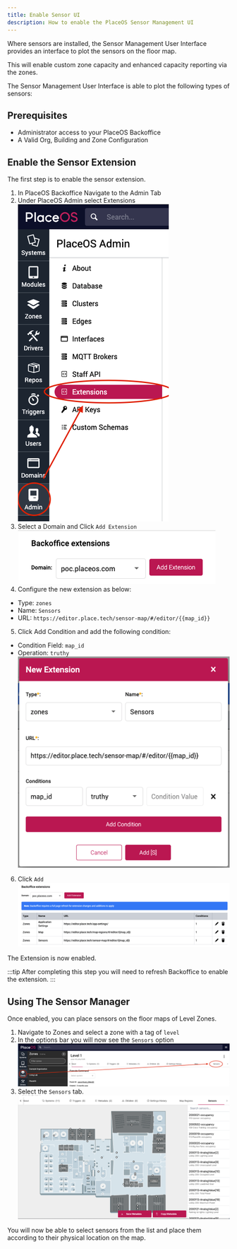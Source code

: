 ```yaml
---
title: Enable Sensor UI
description: How to enable the PlaceOS Sensor Management UI
---
```


Where sensors are installed, the Sensor Management User Interface provides an interface to plot the sensors on the floor map.

This will enable custom zone capacity and enhanced capacity reporting via the zones.

The Sensor Management User Interface is able to plot the following types of sensors:

## Prerequisites 

- Administrator access to your PlaceOS Backoffice
- A Valid Org, Building and Zone Configuration

## Enable the Sensor Extension

The first step is to enable the sensor extension.

1. In PlaceOS Backoffice Navigate to the Admin Tab
2. Under PlaceOS Admin select Extensions  
    ![Admin Extensions](./assets/admin-extensions.png)  
3. Select a Domain and Click `Add Extension`  
    ![Extensions Domain](./assets/extensions-domain.png)  
4. Configure the new extension as below:
* Type: `zones`
* Name: `Sensors`
* URL: `https://editor.place.tech/sensor-map/#/editor/{{map_id}}`
5. Click Add Condition and add the following condition:
* Condition Field: `map_id`
* Operation: `truthy`  
    ![Sensors Config](./assets/sensors-config.png)  
6. Click `Add`  
    ![Extension Added](./assets/extension-added.png)  

The Extension is now enabled.

:::tip
After completing this step you will need to refresh Backoffice to enable the extension.
:::

## Using The Sensor Manager

Once enabled, you can place sensors on the floor maps of Level Zones.

1. Navigate to Zones and select a zone with a tag of `level`
2. In the options bar you will now see the `Sensors` option  
    ![Sensor Menu](./assets/zones-sensors.png)
3. Select the `Sensors` tab.  
    ![Sensor View](./assets/sensor-view.png)

You will now be able to select sensors from the list and place them according to their physical location on the map.